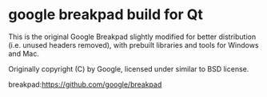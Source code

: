 # google breakpad build for Qt

This is the original Google Breakpad slightly modified for better distribution
(i.e. unused headers removed), with prebuilt libraries and tools for Windows and Mac.

Originally copyright (C) by Google, licensed under similar to BSD license.

breakpad:https://github.com/google/breakpad